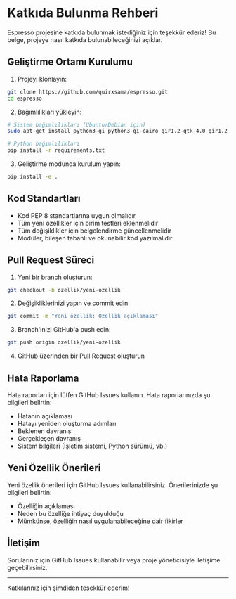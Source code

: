 # Katkıda Bulunma Rehberi

Espresso projesine katkıda bulunmak istediğiniz için teşekkür ederiz! Bu belge, projeye nasıl katkıda bulunabileceğinizi açıklar.

## Geliştirme Ortamı Kurulumu

1. Projeyi klonlayın:
```bash
git clone https://github.com/quirxsama/espresso.git
cd espresso
```

2. Bağımlılıkları yükleyin:
```bash
# Sistem bağımlılıkları (Ubuntu/Debian için)
sudo apt-get install python3-gi python3-gi-cairo gir1.2-gtk-4.0 gir1.2-adw-1 lm-sensors

# Python bağımlılıkları
pip install -r requirements.txt
```

3. Geliştirme modunda kurulum yapın:
```bash
pip install -e .
```

## Kod Standartları

- Kod PEP 8 standartlarına uygun olmalıdır
- Tüm yeni özellikler için birim testleri eklenmelidir
- Tüm değişiklikler için belgelendirme güncellenmelidir
- Modüler, bileşen tabanlı ve okunabilir kod yazılmalıdır

## Pull Request Süreci

1. Yeni bir branch oluşturun:
```bash
git checkout -b ozellik/yeni-ozellik
```

2. Değişikliklerinizi yapın ve commit edin:
```bash
git commit -m "Yeni özellik: Özellik açıklaması"
```

3. Branch'inizi GitHub'a push edin:
```bash
git push origin ozellik/yeni-ozellik
```

4. GitHub üzerinden bir Pull Request oluşturun

## Hata Raporlama

Hata raporları için lütfen GitHub Issues kullanın. Hata raporlarınızda şu bilgileri belirtin:

- Hatanın açıklaması
- Hatayı yeniden oluşturma adımları
- Beklenen davranış
- Gerçekleşen davranış
- Sistem bilgileri (İşletim sistemi, Python sürümü, vb.)

## Yeni Özellik Önerileri

Yeni özellik önerileri için GitHub Issues kullanabilirsiniz. Önerilerinizde şu bilgileri belirtin:

- Özelliğin açıklaması
- Neden bu özelliğe ihtiyaç duyulduğu
- Mümkünse, özelliğin nasıl uygulanabileceğine dair fikirler

## İletişim

Sorularınız için GitHub Issues kullanabilir veya proje yöneticisiyle iletişime geçebilirsiniz.

---

Katkılarınız için şimdiden teşekkür ederim!
